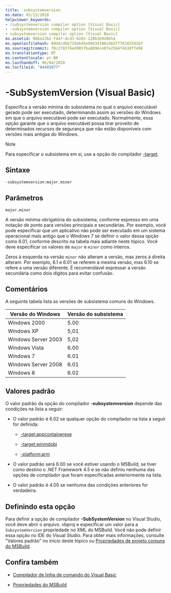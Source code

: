 ```yaml
---
title: -subsystemversion
ms.date: 03/13/2018
helpviewer_keywords:
- /subsystemversion compiler option [Visual Basic]
- -subsystemversion compiler option [Visual Basic]
- subsystemversion compiler option [Visual Basic]
ms.assetid: 08be22b2-f447-4cd3-8203-120b1b920b54
ms.openlocfilehash: 09ddc4bb735b645e09d34198c66dff78183592bf
ms.sourcegitcommit: f8c270376ed905f6a8896ce0fe25b4f4b38ff498
ms.translationtype: MT
ms.contentlocale: pt-BR
ms.lasthandoff: 06/04/2020
ms.locfileid: "84403077"
---
```

# <a name="-subsystemversion-visual-basic"></a>-SubSystemVersion (Visual Basic)

Especifica a versão mínima do subsistema no qual o arquivo executável gerado pode ser executado, determinando assim as versões do Windows em que o arquivo executável pode ser executado. Normalmente, essa opção garante que o arquivo executável possa tirar proveito de determinados recursos de segurança que não estão disponíveis com versões mais antigas do Windows.

> [!NOTE]
> Para especificar o subsistema em si, use a opção do compilador [-target](../../../csharp/language-reference/compiler-options/target-compiler-option.md).

## <a name="syntax"></a>Sintaxe

```vb
-subsystemversion:major.minor
```

## <a name="parameters"></a>Parâmetros

`major.minor`

A versão mínima obrigatória do subsistema, conforme expresso em uma notação de ponto para versões principais e secundárias. Por exemplo, você pode especificar que um aplicativo não pode ser executado em um sistema operacional mais antigo que o Windows 7 se definir o valor dessa opção como 6.01, conforme descrito na tabela mais adiante neste tópico. Você deve especificar os valores de `major` e `minor` como inteiros.

Zeros à esquerda na versão `minor` não alteram a versão, mas zeros à direita alteram. Por exemplo, 6.1 e 6.01 se referem à mesma versão, mas 6.10 se refere a uma versão diferente. É recomendável expressar a versão secundária como dois dígitos para evitar confusão.

## <a name="remarks"></a>Comentários

A seguinte tabela lista as versões de subsistema comuns do Windows.

|Versão do Windows|Versão do subsistema|
|---------------------|-----------------------|
|Windows 2000|5.00|
|Windows XP|5,01|
|Windows Server 2003|5,02|
|Windows Vista|6.00|
|Windows 7|6.01|
|Windows Server 2008|6.01|
|Windows 8|6.02|

## <a name="default-values"></a>Valores padrão

O valor padrão da opção do compilador **-subsystemversion** depende das condições na lista a seguir:

- O valor padrão é 6.02 se qualquer opção do compilador na lista a seguir for definida:

  - [-target:appcontainerexe](target.md)

  - [-target:winmdobj](target.md)

  - [-platform:arm](platform.md)

- O valor padrão será 6.00 se você estiver usando o MSBuild, se tiver como destino o .NET Framework 4.5 e se não definiu nenhuma das opções de compilador que foram especificadas anteriormente na lista.

- O valor padrão é 4.00 se nenhuma das condições anteriores for verdadeira.

## <a name="setting-this-option"></a>Definindo esta opção

Para definir a opção de compilador **-SubSystemVersion** no Visual Studio, você deve abrir o arquivo. vbproj e especificar um valor para a `SubsystemVersion` propriedade no XML do MSBuild. Você não pode definir essa opção no IDE do Visual Studio. Para obter mais informações, consulte "Valores padrão" no início deste tópico ou [Propriedades de projeto comuns do MSBuild](/visualstudio/msbuild/common-msbuild-project-properties).

## <a name="see-also"></a>Confira também

- [Compilador de linha de comando do Visual Basic](index.md)

- [Propriedades do MSBuild](/visualstudio/msbuild/msbuild-properties)
